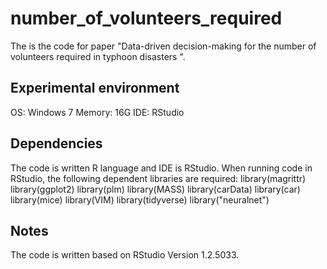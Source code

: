 # number_of_volunteers_required

The is the code for paper "Data-driven decision-making for the number of volunteers required in typhoon disasters ".

## Experimental environment
OS: Windows 7 Memory: 16G IDE: RStudio


## Dependencies
The code is written R language and IDE is RStudio. When running code in RStudio, the following dependent libraries are required:
library(magrittr)
library(ggplot2)
library(plm)
library(MASS)
library(carData)
library(car)
library(mice)
library(VIM)
library(tidyverse)
library("neuralnet")

## Notes
The code is written based on RStudio Version 1.2.5033.

